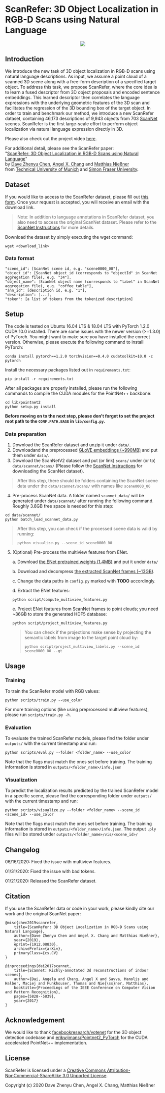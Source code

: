 # ScanRefer: 3D Object Localization in RGB-D Scans using Natural Language

<p align="center"><img src="demo/ScanRefer.gif"/></p>

## Introduction

We introduce the new task of 3D object localization in RGB-D scans using natural language descriptions. As input, we assume a point cloud of a scanned 3D scene along with a free-form description of a specified target object. To address this task, we propose ScanRefer, where the core idea is to learn a fused descriptor from 3D object proposals and encoded sentence embeddings. This learned descriptor then correlates the language expressions with the underlying geometric features of the 3D scan and facilitates the regression of the 3D bounding box of the target object. In order to train and benchmark our method, we introduce a new ScanRefer dataset, containing 46,173 descriptions of 9,943 objects from 703 [ScanNet](http://www.scan-net.org/) scenes. ScanRefer is the first large-scale effort to perform object localization via natural language expression directly in 3D.

Please also check out the project video [here](https://youtu.be/T9J5t-UEcNA).

For additional detail, please see the ScanRefer paper:  
"[ScanRefer: 3D Object Localization in RGB-D Scans using Natural Language](https://arxiv.org/abs/1912.08830)"  
by [Dave Zhenyu Chen](https://www.niessnerlab.org/members/zhenyu_chen/profile.html), [Angel X. Chang](https://angelxuanchang.github.io/) and [Matthias Nießner](https://www.niessnerlab.org/members/matthias_niessner/profile.html)  
from [Technical University of Munich](https://www.tum.de/en/) and [Simon Fraser University](https://www.sfu.ca/).

## Dataset

If you would like to access to the ScanRefer dataset, please fill out [this form](https://forms.gle/aLtzXN12DsYDMSXX6). Once your request is accepted, you will receive an email with the download link.

> Note: In addition to language annotations in ScanRefer dataset, you also need to access the original ScanNet dataset. Please refer to the [ScanNet Instructions](data/scannet/README.md) for more details.

Download the dataset by simply executing the wget command:
```shell
wget <download_link>
```

### Data format
```
"scene_id": [ScanNet scene id, e.g. "scene0000_00"],
"object_id": [ScanNet object id (corresponds to "objectId" in ScanNet aggregation file), e.g. "34"],
"object_name": [ScanNet object name (corresponds to "label" in ScanNet aggregation file), e.g. "coffee_table"],
"ann_id": [description id, e.g. "1"],
"description": [...],
"token": [a list of tokens from the tokenized description] 
```

## Setup
The code is tested on Ubuntu 16.04 LTS & 18.04 LTS with PyTorch 1.2.0 CUDA 10.0 installed. There are some issues with the newer version (>=1.3.0) of PyTorch. You might want to make sure you have installed the correct version. Otherwise, please execute the following command to install PyTorch:

```shell
conda install pytorch==1.2.0 torchvision==0.4.0 cudatoolkit=10.0 -c pytorch
```

Install the necessary packages listed out in `requirements.txt`:
```shell
pip install -r requirements.txt
```
After all packages are properly installed, please run the following commands to compile the CUDA modules for the PointNet++ backbone:
```shell
cd lib/pointnet2
python setup.py install
```
__Before moving on to the next step, please don't forget to set the project root path to the `CONF.PATH.BASE` in `lib/config.py`.__

### Data preparation
1. Download the ScanRefer dataset and unzip it under `data/`. 
2. Downloadand the preprocessed [GLoVE embeddings (~990MB)](http://kaldir.vc.in.tum.de/glove.p) and put them under `data/`.
3. Download the ScanNetV2 dataset and put (or link) `scans/` under (or to) `data/scannet/scans/` (Please follow the [ScanNet Instructions](data/scannet/README.md) for downloading the ScanNet dataset).
> After this step, there should be folders containing the ScanNet scene data under the `data/scannet/scans/` with names like `scene0000_00`
4. Pre-process ScanNet data. A folder named `scannet_data/` will be generated under `data/scannet/` after running the following command. Roughly 3.8GB free space is needed for this step:
```shell
cd data/scannet/
python batch_load_scannet_data.py
```
> After this step, you can check if the processed scene data is valid by running:
> ```shell
> python visualize.py --scene_id scene0000_00
> ```
<!-- 5. (Optional) Download the preprocessed [multiview features (~36GB)](http://kaldir.vc.in.tum.de/enet_feats.hdf5) and put it under `data/scannet/scannet_data/`. -->
5. (Optional) Pre-process the multiview features from ENet. 

    a. Download [the ENet pretrained weights (1.4MB)](http://kaldir.vc.in.tum.de/ScanRefer/scannetv2_enet.pth) and put it under `data/`
    
    b. Download and decompress [the extracted ScanNet frames (~13GB)](http://kaldir.vc.in.tum.de/3dsis/scannet_train_images.zip).

    c. Change the data paths in `config.py` marked with __TODO__ accordingly.

    d. Extract the ENet features:
    ```shell
    python script/compute_multiview_features.py
    ```

    e. Project ENet features from ScanNet frames to point clouds; you need ~36GB to store the generated HDF5 database:
    ```shell
    python script/project_multiview_features.py
    ```
    > You can check if the projections make sense by projecting the semantic labels from image to the target point cloud by:
    > ```shell
    > python script/project_multiview_labels.py --scene_id scene0000_00 --gt
    > ```

## Usage
### Training
To train the ScanRefer model with RGB values:
```shell
python scripts/train.py --use_color
```
For more training options (like using preprocessed multiview features), please run `scripts/train.py -h`.

### Evaluation
To evaluate the trained ScanRefer models, please find the folder under `outputs/` with the current timestamp and run:
```shell
python scripts/eval.py --folder <folder_name> --use_color
```
Note that the flags must match the ones set before training. The training information is stored in `outputs/<folder_name>/info.json`

### Visualization
To predict the localization results predicted by the trained ScanRefer model in a specific scene, please find the corresponding folder under `outputs/` with the current timestamp and run:
```shell
python scripts/visualize.py --folder <folder_name> --scene_id <scene_id> --use_color
```
Note that the flags must match the ones set before training. The training information is stored in `outputs/<folder_name>/info.json`. The output `.ply` files will be stored under `outputs/<folder_name>/vis/<scene_id>/`

## Changelog
06/16/2020: Fixed the issue with multiview features.

01/31/2020: Fixed the issue with bad tokens.

01/21/2020: Released the ScanRefer dataset.

## Citation

If you use the ScanRefer data or code in your work, please kindly cite our work and the original ScanNet paper:

```
@misc{chen2019scanrefer,
    title={ScanRefer: 3D Object Localization in RGB-D Scans using Natural Language},
    author={Dave Zhenyu Chen and Angel X. Chang and Matthias Nießner},
    year={2019},
    eprint={1912.08830},
    archivePrefix={arXiv},
    primaryClass={cs.CV}
}

@inproceedings{dai2017scannet,
    title={Scannet: Richly-annotated 3d reconstructions of indoor scenes},
    author={Dai, Angela and Chang, Angel X and Savva, Manolis and Halber, Maciej and Funkhouser, Thomas and Nie{\ss}ner, Matthias},
    booktitle={Proceedings of the IEEE Conference on Computer Vision and Pattern Recognition},
    pages={5828--5839},
    year={2017}
}
```

## Acknowledgement
We would like to thank [facebookresearch/votenet](https://github.com/facebookresearch/votenet) for the 3D object detection codebase and [erikwijmans/Pointnet2_PyTorch](https://github.com/erikwijmans/Pointnet2_PyTorch) for the CUDA accelerated PointNet++ implementation.

## License
ScanRefer is licensed under a [Creative Commons Attribution-NonCommercial-ShareAlike 3.0 Unported License](LICENSE).

Copyright (c) 2020 Dave Zhenyu Chen, Angel X. Chang, Matthias Nießner

